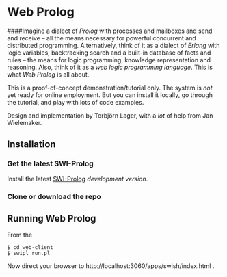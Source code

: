 # Web Prolog

####Imagine a dialect of *Prolog* with processes and mailboxes and send and receive – all the means necessary for powerful concurrent and distributed programming. Alternatively, think of it as a dialect of *Erlang* with logic variables, backtracking search and a built-in database of facts and rules – the means for logic programming, knowledge representation and reasoning. Also, think of it as a *web logic programming language*. This is what *Web Prolog* is all about. 

This is a proof-of-concept demonstration/tutorial only. The system is _not_ yet ready for online employment. But you can install it locally, go through the tutorial, and play with lots of code examples.

Design and implementation by Torbjörn Lager, with a _lot_ of help from Jan Wielemaker. 

## Installation


### Get the latest SWI-Prolog

Install the latest  [SWI-Prolog](http://www.swi-prolog.org) _development
version_. 

### Clone or download the repo

## Running Web Prolog

From the 

```
$ cd web-client
$ swipl run.pl
```
Now direct your browser to http://localhost:3060/apps/swish/index.html .



